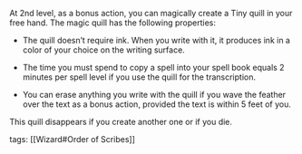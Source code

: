 At 2nd level, as a bonus action, you can magically create a Tiny quill in your free hand. The magic quill has the following properties:

-   The quill doesn’t require ink. When you write with it, it produces ink in a color of your choice on the writing surface.

-   The time you must spend to copy a spell into your spell book equals 2 minutes per spell level if you use the quill for the transcription.

-   You can erase anything you write with the quill if you wave the feather over the text as a bonus action, provided the text is within 5 feet of you.

This quill disappears if you create another one or if you die.

tags: [[Wizard#Order of Scribes]]